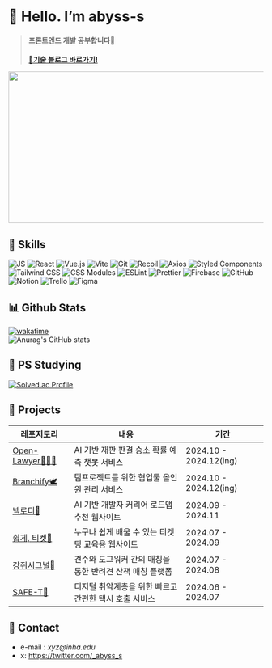 # 💖 Hello. I’m abyss-s
> #### 프론트엔드 개발 공부합니다🤭 
> **[🔗기술 블로그 바로가기!](https://tomymoon.tistory.com/)**
<a href="https://github.com/devxb/gitanimals">
<img
  src="https://render.gitanimals.org/farms/abyss-s"
  width="600"
  height="300"
/>
</a>

## 🔧 Skills

![JS](https://img.shields.io/badge/JavaScript-F7DF1E?style=for-the-badge&logo=JavaScript&logoColor=white)
![React](https://img.shields.io/badge/React-20232A?style=for-the-badge&logo=react&logoColor=61DAFB)
![Vue.js](https://img.shields.io/badge/Vue.js-35495E?style=for-the-badge&logo=vue.js&logoColor=4FC08D)
![Vite](https://img.shields.io/badge/vite-%23646CFF.svg?style=for-the-badge&logo=vite&logoColor=white)
![Git](https://img.shields.io/badge/GIT-E44C30?style=for-the-badge&logo=git&logoColor=white)
![Recoil](https://img.shields.io/badge/Recoil-3578E5?style=for-the-badge&logo=recoil&logoColor=white)
![Axios](https://img.shields.io/badge/Axios-5A29E4?style=for-the-badge&logo=axios&logoColor=white)
![Styled Components](https://img.shields.io/badge/styled--components-DB7093?style=for-the-badge&logo=styled-components&logoColor=white)
![Tailwind CSS](https://img.shields.io/badge/Tailwind_CSS-38B2AC?style=for-the-badge&logo=tailwind-css&logoColor=white)
![CSS Modules](https://img.shields.io/badge/CSS_Modules-000000?style=for-the-badge&logo=css3&logoColor=white)
![ESLint](https://img.shields.io/badge/ESLint-4B32C3?style=for-the-badge&logo=eslint&logoColor=white)
![Prettier](https://img.shields.io/badge/Prettier-FF6F20?style=for-the-badge&logo=prettier&logoColor=white)
![Firebase](https://img.shields.io/badge/Firebase-FFCA28?style=for-the-badge&logo=firebase&logoColor=white)
![GitHub](https://img.shields.io/badge/GITHUB-181717?style=for-the-badge&logo=git&logoColor=white)
![Notion](https://img.shields.io/badge/Notion-000000?style=for-the-badge&logo=notion&logoColor=white)
![Trello](https://img.shields.io/badge/Trello-0052CC?style=for-the-badge&logo=trello&logoColor=white)
![Figma](https://img.shields.io/badge/Figma-F24E1E?style=for-the-badge&logo=figma&logoColor=white)

## 📊 Github Stats

[![wakatime](https://wakatime.com/badge/user/e8136b2d-915e-4640-a259-f1b1116f7e3d.svg)](https://wakatime.com/@e8136b2d-915e-4640-a259-f1b1116f7e3d)  
![Anurag's GitHub stats](https://github-readme-stats.vercel.app/api?username=abyss-s&count_private=true)

## 💎 PS Studying

[![Solved.ac Profile](http://mazassumnida.wtf/api/generate_badge?boj=abyss)](https://solved.ac/abyss)

<!--
참고:
https://hulrud.tistory.com/3#article-3--readme-widgets
https://github.com/Envoy-VC/awesome-badges
-->

## 🔎 Projects

| 레포지토리                                                                   | 내용                                                     | 기간                   |
| ---------------------------------------------------------------------------- | -------------------------------------------------------- | ---------------------- |
| [Open-Lawyer👨🏻‍⚖️](https://github.com/InhaCapstone2024/Open-Lawyer)             | AI 기반 재판 판결 승소 확률 예측 챗봇 서비스             | 2024.10 - 2024.12(ing) |
| [Branchify🕊️](https://github.com/merging-Branchify/Branchify_FE)             | 팀프로젝트를 위한 협업툴 올인원 관리 서비스              | 2024.10 - 2024.12(ing) |
| [넥로디🧭](https://github.com/Yo-a-jung/e-commerce-fe)                       | AI 기반 개발자 커리어 로드맵 추천 웹사이트               | 2024.09 - 2024.11 |
| [쉽게, 티켓🎫](https://github.com/Easy-Ti-cket/easy-ticket)                  | 누구나 쉽게 배울 수 있는 티켓팅 교육용 웹사이트          | 2024.07 - 2024.09      |
| [강쥐시그널🐶](https://github.com/likelion-inha-hackathon-2/Meong-Signal-FE) | 견주와 도그워커 간의 매칭을 통한 반려견 산책 매칭 플랫폼 | 2024.07 - 2024.08      |
| [SAFE-T🚕](https://github.com/likelion-inha-hackathon-2/Summerthon-FE)       | 디지털 취약계층을 위한 빠르고 간편한 택시 호출 서비스    | 2024.06 - 2024.07      |


## 💌 Contact

- e-mail : _xyz@inha.edu_
- x: <https://twitter.com/_abyss_s>
